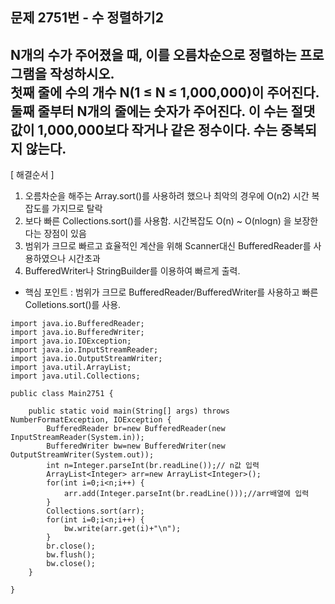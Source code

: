   
## 문제 2751번 - 수 정렬하기2 

N개의 수가 주어졌을 때, 이를 오름차순으로 정렬하는 프로그램을 작성하시오.</br>
첫째 줄에 수의 개수 N(1 ≤ N ≤ 1,000,000)이 주어진다. 둘째 줄부터 N개의 줄에는 숫자가 주어진다. 이 수는 절댓값이 1,000,000보다 작거나 같은 정수이다. 수는 중복되지 않는다.
---------------
[ 해결순서 ]
1. 오름차순을 해주는 Array.sort()를 사용하려 했으나 최악의 경우에 O(n2) 시간 복잡도를 가지므로 탈락
2. 보다 빠른 Collections.sort()를 사용함. 시간복잡도 O(n) ~ O(nlogn) 을 보장한다는 장점이 있음
3. 범위가 크므로 빠르고 효율적인 계산을 위해 Scanner대신 BufferedReader를 사용하였으나 시간초과
4. BufferedWriter나 StringBuilder를 이용하여 빠르게 출력.

* 핵심 포인트 : 범위가 크므로 BufferedReader/BufferedWriter를 사용하고 빠른 Colletions.sort()를 사용.

```
import java.io.BufferedReader;
import java.io.BufferedWriter;
import java.io.IOException;
import java.io.InputStreamReader;
import java.io.OutputStreamWriter;
import java.util.ArrayList;
import java.util.Collections;

public class Main2751 {

	public static void main(String[] args) throws NumberFormatException, IOException {
		BufferedReader br=new BufferedReader(new InputStreamReader(System.in));
		BufferedWriter bw=new BufferedWriter(new OutputStreamWriter(System.out));
		int n=Integer.parseInt(br.readLine());// n값 입력
		ArrayList<Integer> arr=new ArrayList<Integer>();
		for(int i=0;i<n;i++) {
			arr.add(Integer.parseInt(br.readLine()));//arr배열에 입력
		}
		Collections.sort(arr);
		for(int i=0;i<n;i++) {
			bw.write(arr.get(i)+"\n");
		}
		br.close();
		bw.flush();
		bw.close();
	}

}
```
